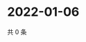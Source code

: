 # 2022-01-06

共 0 条

<!-- BEGIN WEIBO -->
<!-- 最后更新时间 Thu Jan 06 2022 11:07:45 GMT+0800 (China Standard Time) -->

<!-- END WEIBO -->
